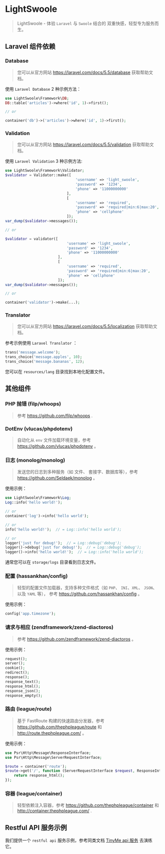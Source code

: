 # LightSwoole

>   LightSwoole - 体验 `Laravel` 与 `Swoole` 结合的 双重快感，轻型专为服务而生。


## Laravel 组件依赖

### Database

>   您可以从官方网站  https://laravel.com/docs/5.5/database 获取帮助文档。

使用 `Laravel Database` 2 种示例方法：

```php
use LightSwoole\Framework\DB;
DB::table('articles')->where('id', 1)->first();

// or 

container('db')->('articles')->where('id', 1)->first();
```

### Validation

>   您可以从官方网站 https://laravel.com/docs/5.5/validation 获取帮助文档。

使用 `Laravel Validation` 3 种示例方法:

```php
use LightSwoole\Framework\Validator;
$validator = Validator::make([
                                'username' => 'light_swoole',
                                'password' => '1234',
                                'phone' => '11000000000'
                            ], 
                            [
                                'username' => 'required', 
                                'password' => 'required|min:6|max:20', 
                                'phone' => 'cellphone'
                            ]);
var_dump($validator->messages());

// or

$validator = validator([
                            'username' => 'light_swoole',
                            'password' => '1234',
                            'phone' => '11000000000'
                        ], 
                        [
                            'username' => 'required', 
                            'password' => 'required|min:6|max:20', 
                            'phone' => 'cellphone'
                        ]);
var_dump($validator->messages());

// or 

container('validator')->make(...);
```

### Translator

>   您可以从官方网站 https://laravel.com/docs/5.5/localization 获取帮助文档。

参考示例使用 `Laravel Translator` ： 

```php
trans('message.welcome');
trans_choice('message.apples', 10);
trans_choice('message.bananas', 12);
```

您可以在 `resources/lang` 目录找到本地化配置文件。

## 其他组件

### PHP 抛错 (filp/whoops)

>   参考 https://github.com/filp/whoops .

### DotEnv (vlucas/phpdotenv)

>   自动化从 `env` 文件加载环境变量，参考 https://github.com/vlucas/phpdotenv 。

### 日志 (monolog/monolog)

>   发送您的日志到多种服务（如 文件、 套接字、数据库等），参考 https://github.com/Seldaek/monolog 。

使用示例：

```php
use LightSwoole\Framework\Log;
Log::info('hello world!');

// or
container('log')->info('hello world');

// or
info('hello world!');  // = Log::info('hello world');

// or
logger('just for debug!');  // = Log::debug('debug');
logger()->debug('just for debug!');  // = Log::debug('debug');
logger()->info('hello world!');  // = Log::info('hello world');
```

通常您可以在 `storage/logs` 目录看到日志文件。

### 配置 (hassankhan/config)

>   轻型的配置文件加载器，支持多种文件格式（如 `PHP`、 `INI`、`XML`、 `JSON`、 以及 `YAML` 等）， 参考 https://github.com/hassankhan/config 。

使用示例：

```php
config('app.timezone');
```

### 请求与相应 (zendframework/zend-diactoros)

>   参考 https://github.com/zendframework/zend-diactoros 。

使用示例：

```php
request();
server();
cookie();
redirect();
response();
response_text();
response_html();
response_json();
response_empty();
```

### 路由 (league/route)

>   基于 FastRoute 构建的快速路由分发器，参考 https://github.com/thephpleague/route 和 http://route.thephpleague.com/ 。

使用示例：

```php
use Psr\Http\Message\ResponseInterface;
use Psr\Http\Message\ServerRequestInterface;

$route = container('route');
$route->get('/', function (ServerRequestInterface $request, ResponseInterface $response) {
    return response_html();
});
```

### 容器 (league/container)

>   轻型依赖注入容器，参考 https://github.com/thephpleague/container 和 http://container.thephpleague.com/ .


## Restful API 服务示例

我们提供一个 `restful api` 服务示例，参考同类文档 
[TinyMe api 服务](https://github.com/ycrao/tinyme/blob/master/README_zh-CN.md#api-服务) 去演练它。


